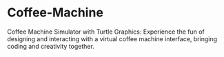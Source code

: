 # Coffee-Machine
Coffee Machine Simulator with Turtle Graphics: Experience the fun of designing and interacting with a virtual coffee machine interface, bringing coding and creativity together.
